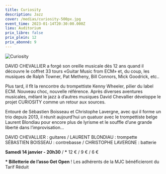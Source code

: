 ```yaml
---
title: Curiosity
description: Jazz
cover: /medias/curiosity-500px.jpg
event_time: 2023-01-14T20:30:00.000Z
lieu: Auditorium
prix_libre: false
prix_plein: 12
prix_abonné: 9
---
```

![Curiosity](/medias/curiosity-500px.jpg)

DAVID CHEVALLIER a forgé son oreille musicale dès 12 ans quand il découvre le coffret 33 tours «Guitar Music from ECM» et, du coup, les musiques de Ralph Towner, Pat Metheny, Bill Connors, Mick Goodrick, etc..

Plus tard, il fît la rencontre du trompettiste Kenny Wheeler, pilier du label ECM. Nouveau choc, nouvelle référence. Après diverses aventures musicales, mêlant le jazz à d’autres musiques David Chevallier développe le projet CURIOSITY comme un retour aux sources.

Entouré de Sébastien Boisseau et Christophe Lavergne, avec qui il forme un trio depuis 2013, il réunit aujourd’hui un quatuor avec le trompettiste belge Laurent Blondiau pour encore plus de lyrisme et le souffle d’une grande liberté dans l’improvisation…

DAVID CHEVALLIER : guitares / LAURENT BLONDIAU : trompette\
SÉBASTIEN BOISSEAU : contrebasse / CHRISTOPHE LAVERGNE : batterie

**Samedi 14 janvier - 20h30** / **\*** 12 € / 9 € / 6 €

**\* Billetterie de l’asso Get Open** ! Les adhérents de la MJC bénéficieront du Tarif Réduit